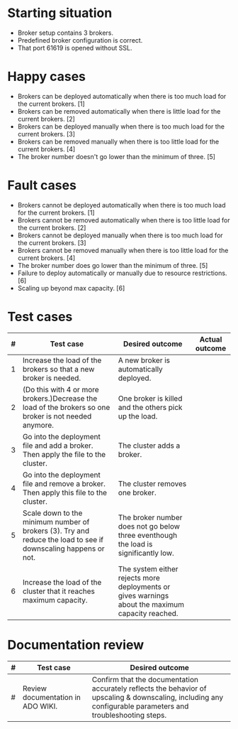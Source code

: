# Starting situation
- Broker setup contains 3 brokers. 
- Predefined broker configuration is correct. 
- That port 61619 is opened without SSL.

# Happy cases
- Brokers can be deployed automatically when there is too much load for the current brokers. [1]
- Brokers can be removed automatically when there is little load for the current brokers. [2]
- Brokers can be deployed manually when there is too much load for the current brokers. [3]
- Brokers can be removed manually when there is too little load for the current brokers. [4]
- The broker number doesn't go lower than the minimum of three. [5]

# Fault cases
- Brokers cannot be deployed automatically when there is too much load for the current brokers. [1]
- Brokers cannot be removed automatically when there is too little load for the current brokers. [2]
- Brokers cannot be deployed manually when there is too much load for the current brokers. [3]
- Brokers cannot be removed manually when there is too little load for the current brokers. [4]
- The broker number does go lower than the minimum of three. [5]
- Failure to deploy automatically or manually due to resource restrictions. [6]
- Scaling up beyond max capacity. [6]

# Test cases
|#|Test case|Desired outcome|Actual outcome|
|---|---|---|---|
|1|Increase the load of the brokers so that a new broker is needed.|A new broker is automatically deployed.||
|2|(Do this with 4 or more brokers.)Decrease the load of the brokers so one broker is not needed anymore.|One broker is killed and the others pick up the load.||
|3|Go into the deployment file and add a broker. Then apply the file to the cluster.|The cluster adds a broker.||
|4|Go into the deployment file and remove a broker. Then apply this file to the cluster.|The cluster removes one broker.||
|5|Scale down to the minimum number of brokers (3). Try and reduce the load to see if downscaling happens or not.|The broker number does not go below three eventhough the load is significantly low.||
|6|Increase the load of the cluster that it reaches maximum capacity.|The system either rejects more deployments or gives warnings about the maximum capacity reached.||

# Documentation review
| # | Test case | Desired outcome |
| --- | --- | --- | 
| # | Review documentation in ADO WIKI. | Confirm that the documentation accurately reflects the behavior of upscaling & downscaling, including any configurable parameters and troubleshooting steps. | 